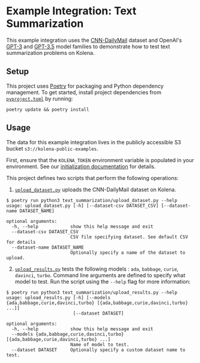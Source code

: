 # Example Integration: Text Summarization

This example integration uses the [CNN-DailyMail](https://paperswithcode.com/dataset/cnn-daily-mail-1) dataset and
OpenAI's [GPT-3](https://platform.openai.com/docs/models/gpt-3) and
[GPT-3.5](https://platform.openai.com/docs/models/gpt-3-5) model families to demonstrate how to test text summarization
problems on Kolena.

## Setup

This project uses [Poetry](https://python-poetry.org/) for packaging and Python dependency management. To get started,
install project dependencies from [`pyproject.toml`](./pyproject.toml) by running:

```shell
poetry update && poetry install
```

## Usage

The data for this example integration lives in the publicly accessible S3 bucket `s3://kolena-public-examples`.

First, ensure that the `KOLENA_TOKEN` environment variable is populated in your environment. See our
[initialization documentation](https://docs.kolena.io/installing-kolena/#initialization) for details.

This project defines two scripts that perform the following operations:

1. [`upload_dataset.py`](text_summarization/upload_dataset.py) uploads the CNN-DailyMail dataset on Kolena.

```shell
$ poetry run python3 text_summarization/upload_dataset.py --help
usage: upload_dataset.py [-h] [--dataset-csv DATASET_CSV] [--dataset-name DATASET_NAME]

optional arguments:
  -h, --help            show this help message and exit
  --dataset-csv DATASET_CSV
                        CSV file specifying dataset. See default CSV for details
  --dataset-name DATASET_NAME
                        Optionally specify a name of the dataset to upload.
```

2. [`upload_results.py`](text_summarization/upload_results.py) tests the following models : `ada`, `babbage`, `curie`,
  `davinci`, `turbo`. Command line arguments are defined to specify what model to test. Run the script using the
  `--help` flag for more information:

```shell
$ poetry run python3 text_summarization/upload_results.py --help
usage: upload_results.py [-h] [--models {ada,babbage,curie,davinci,turbo} [{ada,babbage,curie,davinci,turbo} ...]]
                         [--dataset DATASET]

optional arguments:
  -h, --help            show this help message and exit
  --models {ada,babbage,curie,davinci,turbo} [{ada,babbage,curie,davinci,turbo} ...]
                        Name of model to test.
  --dataset DATASET     Optionally specify a custom dataset name to test.
```
